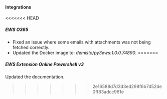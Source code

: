 
#### Integrations

<<<<<<< HEAD
##### EWS O365

- Fixed an issue where some emails with attachments was not being fetched correctly.  
- Updated the Docker image to: *demisto/py3ews:1.0.0.74890*.
=======
##### EWS Extension Online Powershell v3

Updated the documentation.
>>>>>>> 2e16588d7d3d3ed298f6b7d52de0ff83adcc961e
